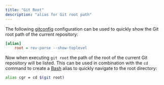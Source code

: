 ```yaml
---
title: "Git Root"
description: "alias for Git root path"
---
```


The following [gitconfig](gitconfig) configuration can be
used to quickly show the Git root path of the current repository:

```ini
[alias]
    root = rev-parse --show-toplevel
```

Now when executing `git root` the path of the root of the current
Git repository will be listed.
This can be used in combination with the `cd` command to create a
[Bash](bash) alias to quickly navigate to the root directory:

```bash
alias cgr = cd $(git root) 
```

